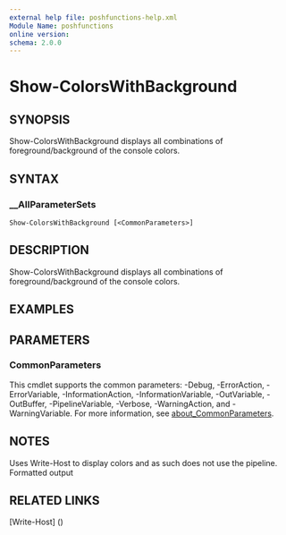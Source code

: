 ```yaml
---
external help file: poshfunctions-help.xml
Module Name: poshfunctions
online version: 
schema: 2.0.0
---
```


# Show-ColorsWithBackground

## SYNOPSIS

Show-ColorsWithBackground displays all combinations of foreground/background of the console colors.

## SYNTAX

### __AllParameterSets

```
Show-ColorsWithBackground [<CommonParameters>]
```

## DESCRIPTION

Show-ColorsWithBackground displays all combinations of foreground/background of the console colors.


## EXAMPLES


## PARAMETERS


### CommonParameters

This cmdlet supports the common parameters: -Debug, -ErrorAction, -ErrorVariable, -InformationAction, -InformationVariable, -OutVariable, -OutBuffer, -PipelineVariable, -Verbose, -WarningAction, and -WarningVariable. For more information, see [about_CommonParameters](http://go.microsoft.com/fwlink/?LinkID=113216).

## NOTES

Uses Write-Host to display colors and as such does not use the pipeline.
Formatted output


## RELATED LINKS

[Write-Host] ()

